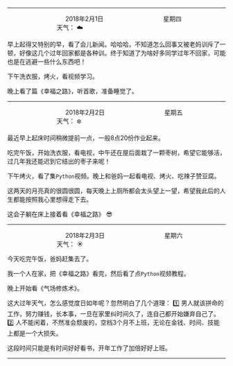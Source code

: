 ***
&nbsp;&nbsp;&nbsp;&nbsp;&nbsp;&nbsp;&nbsp;&nbsp;&nbsp;&nbsp;&nbsp;&nbsp;&nbsp;&nbsp;&nbsp;&nbsp;&nbsp;&nbsp;
&nbsp;&nbsp;&nbsp;&nbsp;&nbsp;&nbsp;&nbsp;&nbsp;&nbsp;&nbsp;&nbsp;&nbsp;&nbsp;&nbsp;           2018年2月1日
&nbsp;&nbsp;&nbsp;&nbsp;&nbsp;&nbsp;&nbsp;&nbsp;&nbsp;&nbsp;&nbsp;&nbsp;&nbsp;&nbsp;&nbsp;&nbsp;&nbsp;&nbsp;
&nbsp;&nbsp;&nbsp;&nbsp;&nbsp;&nbsp;&nbsp;&nbsp;&nbsp;&nbsp;&nbsp;&nbsp;&nbsp;&nbsp;                星期四
&nbsp;&nbsp;&nbsp;&nbsp;&nbsp;&nbsp;&nbsp;&nbsp;&nbsp;&nbsp;&nbsp;&nbsp;&nbsp;&nbsp;&nbsp;&nbsp;&nbsp;&nbsp;
&nbsp;&nbsp;&nbsp;&nbsp;&nbsp;&nbsp;&nbsp;&nbsp;&nbsp;&nbsp;&nbsp;&nbsp;&nbsp;&nbsp;&nbsp;&nbsp;&nbsp;&nbsp;
&nbsp;&nbsp;&nbsp;&nbsp;&nbsp;&nbsp;&nbsp;&nbsp;&nbsp;                                       天气： :cloud:

早上起得又特别的早，看了会儿新闻。哈哈哈，不知道怎么回事又被老妈训斥了一顿，好像这几个过年回家都是各种训。终于知道了为啥好多同学过年不回家，可能也是在逃避一些什么东西吧！

下午洗衣服，烤火，看视频学习。

晚上看了篇《幸福之路》，听首歌，准备睡觉了。

***
&nbsp;&nbsp;&nbsp;&nbsp;&nbsp;&nbsp;&nbsp;&nbsp;&nbsp;&nbsp;&nbsp;&nbsp;&nbsp;&nbsp;&nbsp;&nbsp;&nbsp;&nbsp;
&nbsp;&nbsp;&nbsp;&nbsp;&nbsp;&nbsp;&nbsp;&nbsp;&nbsp;&nbsp;&nbsp;&nbsp;&nbsp;&nbsp;           2018年2月2日
&nbsp;&nbsp;&nbsp;&nbsp;&nbsp;&nbsp;&nbsp;&nbsp;&nbsp;&nbsp;&nbsp;&nbsp;&nbsp;&nbsp;&nbsp;&nbsp;&nbsp;&nbsp;
&nbsp;&nbsp;&nbsp;&nbsp;&nbsp;&nbsp;&nbsp;&nbsp;&nbsp;&nbsp;&nbsp;&nbsp;&nbsp;&nbsp;                星期五
&nbsp;&nbsp;&nbsp;&nbsp;&nbsp;&nbsp;&nbsp;&nbsp;&nbsp;&nbsp;&nbsp;&nbsp;&nbsp;&nbsp;&nbsp;&nbsp;&nbsp;&nbsp;
&nbsp;&nbsp;&nbsp;&nbsp;&nbsp;&nbsp;&nbsp;&nbsp;&nbsp;&nbsp;&nbsp;&nbsp;&nbsp;&nbsp;&nbsp;&nbsp;&nbsp;&nbsp;
&nbsp;&nbsp;&nbsp;&nbsp;&nbsp;&nbsp;&nbsp;&nbsp;&nbsp;                                       天气： :snowflake:

最近早上起床时间稍微提前一点，一般8点20份作业起来。

吃完午饭，开始洗衣服，看电视，中午还在屋后面栽了一颗枣树，希望它能够活，过几年我还能迟到它结出的枣子来呢！

下午烤火，看了集`Python`视频。晚上和爸妈一起看电视、烤火、吃辣子赞豆腐。

这两天的月亮真的很圆很圆，每天晚上上厕所都会太头望上一望，希望我此后的人生都能按照我心里想得走下去。

这会子躺在床上接着看《幸福之路》 :sunglasses:


***
&nbsp;&nbsp;&nbsp;&nbsp;&nbsp;&nbsp;&nbsp;&nbsp;&nbsp;&nbsp;&nbsp;&nbsp;&nbsp;&nbsp;&nbsp;&nbsp;&nbsp;&nbsp;
&nbsp;&nbsp;&nbsp;&nbsp;&nbsp;&nbsp;&nbsp;&nbsp;&nbsp;&nbsp;&nbsp;&nbsp;&nbsp;&nbsp;           2018年2月3日
&nbsp;&nbsp;&nbsp;&nbsp;&nbsp;&nbsp;&nbsp;&nbsp;&nbsp;&nbsp;&nbsp;&nbsp;&nbsp;&nbsp;&nbsp;&nbsp;&nbsp;&nbsp;
&nbsp;&nbsp;&nbsp;&nbsp;&nbsp;&nbsp;&nbsp;&nbsp;&nbsp;&nbsp;&nbsp;&nbsp;&nbsp;&nbsp;                星期六
&nbsp;&nbsp;&nbsp;&nbsp;&nbsp;&nbsp;&nbsp;&nbsp;&nbsp;&nbsp;&nbsp;&nbsp;&nbsp;&nbsp;&nbsp;&nbsp;&nbsp;&nbsp;
&nbsp;&nbsp;&nbsp;&nbsp;&nbsp;&nbsp;&nbsp;&nbsp;&nbsp;&nbsp;&nbsp;&nbsp;&nbsp;&nbsp;&nbsp;&nbsp;&nbsp;&nbsp;
&nbsp;&nbsp;&nbsp;&nbsp;&nbsp;&nbsp;&nbsp;&nbsp;&nbsp;                                       天气： :sunny:

今天吃完午饭，爸妈赶集去了。

我一个人在家，把《幸福之路》看完，然后看了点`Python`视频教程。

晚上开始看《气场修炼术》。

这大过年天气，怎么感觉度日如年呢？忽然明白了几个道理： :one: 男人就该拼命的工作，努力赚钱，长本事，一旦在家里纠时间久了，连自己都开始嫌弃自己了。 :two: 人不能闲着，不然准会颓废的，空档3个月不上班，无论在金钱、时间、技能上都是一个大损失。

这段时间只能是有时间好好看书，开年工作了加倍好好上班。

***